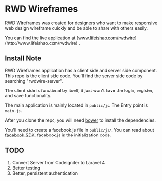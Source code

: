 # RWD Wireframes

RWD Wireframes was created for designers who want to make responsive web design wireframe quickly and be able to share with others easily.

You can find the live application at [www.lifeishao.com/rwdwire](http://www.lifeishao.com/rwdwire) .

## Install Note

RWD Wireframes application has a client side and server side component.  This repo is the client side code.  You'll find the server side code by searching "rwdwire-server".

The client side is functional by itself, it just won't have the login, register, and save functionality.

The main application is mainly located in `public/js`.  The Entry point is `main.js`.

After you clone the repo, you will need [bower](https://github.com/twitter/bower) to install the dependencies.

You'll need to create a facebook.js file in `public/js/`. You can read about [facebook SDK](https://developers.facebook.com/docs/reference/javascript/#loading). facebook.js is the initialization code.

## TODO
1. Convert Server from Codeigniter to Laravel 4
2. Better testing
3. Better, persistent authentication